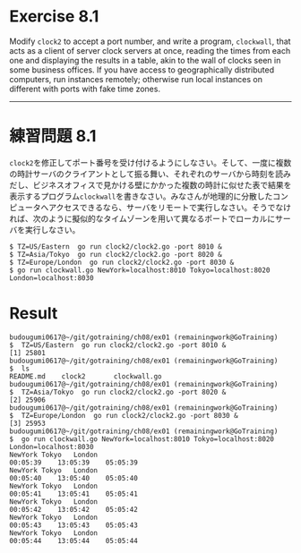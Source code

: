 # Exercise 8.1
Modify `clock2` to accept a port number, and write a program, `clockwall`, that acts as a client of server clock servers at once, reading the times from each one and displaying the results in a table, akin to the wall of clocks seen in some business offices. If you have access to geographically distributed computers, run instances remotely; otherwise run local instances on different with ports with fake time zones.

---
# 練習問題 8.1
`clock2`を修正してポート番号を受け付けるようにしなさい。そして、一度に複数の時計サーバのクライアントとして振る舞い、それぞれのサーバから時刻を読みだし、ビジネスオフィスで見かける壁にかかった複数の時計に似せた表で結果を表示するプログラム`clockwall`を書きなさい。みなさんが地理的に分散したコンピュータへアクセスできるなら、サーバをリモートで実行しなさい。そうでなければ、次のように擬似的なタイムゾーンを用いて異なるポートでローカルにサーバを実行しなさい。

````shell
$ TZ=US/Eastern  go run clock2/clock2.go -port 8010 &
$ TZ=Asia/Tokyo  go run clock2/clock2.go -port 8020 &
$ TZ=Europe/London  go run clock2/clock2.go -port 8030 &
$ go run clockwall.go NewYork=localhost:8010 Tokyo=localhost:8020 London=localhost:8030
````


# Result

````shell
budougumi0617@~/git/gotraining/ch08/ex01 (remainingwork@GoTraining)
$  TZ=US/Eastern  go run clock2/clock2.go -port 8010 &
[1] 25801
budougumi0617@~/git/gotraining/ch08/ex01 (remainingwork@GoTraining)
$  ls
README.md    clock2       clockwall.go
budougumi0617@~/git/gotraining/ch08/ex01 (remainingwork@GoTraining)
$  TZ=Asia/Tokyo  go run clock2/clock2.go -port 8020 &
[2] 25906
budougumi0617@~/git/gotraining/ch08/ex01 (remainingwork@GoTraining)
$  TZ=Europe/London  go run clock2/clock2.go -port 8030 &
[3] 25953
budougumi0617@~/git/gotraining/ch08/ex01 (remainingwork@GoTraining)
$  go run clockwall.go NewYork=localhost:8010 Tokyo=localhost:8020 London=localhost:8030
NewYork	Tokyo	London
00:05:39	13:05:39	05:05:39
NewYork	Tokyo	London
00:05:40	13:05:40	05:05:40
NewYork	Tokyo	London
00:05:41	13:05:41	05:05:41
NewYork	Tokyo	London
00:05:42	13:05:42	05:05:42
NewYork	Tokyo	London
00:05:43	13:05:43	05:05:43
NewYork	Tokyo	London
00:05:44	13:05:44	05:05:44
````
